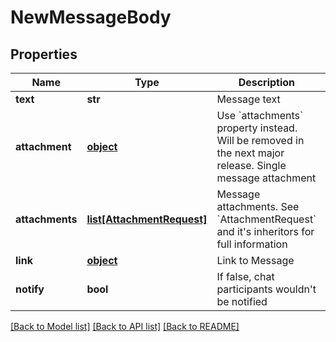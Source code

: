 # NewMessageBody

## Properties
Name | Type | Description | Notes
------------ | ------------- | ------------- | -------------
**text** | **str** | Message text | 
**attachment** | [**object**](.md) | Use &#x60;attachments&#x60; property instead. Will be removed in the next major release.  Single message attachment | [optional] 
**attachments** | [**list[AttachmentRequest]**](AttachmentRequest.md) | Message attachments. See &#x60;AttachmentRequest&#x60; and it&#x27;s inheritors for full information | 
**link** | [**object**](.md) | Link to Message | 
**notify** | **bool** | If false, chat participants wouldn&#x27;t be notified | [optional] [default to True]

[[Back to Model list]](../README.md#documentation-for-models) [[Back to API list]](../README.md#documentation-for-api-endpoints) [[Back to README]](../README.md)

